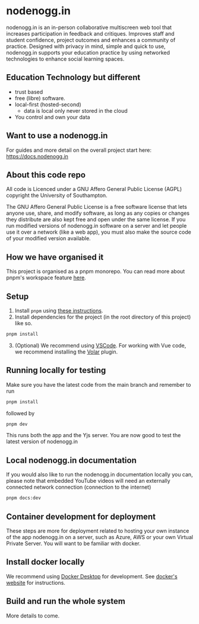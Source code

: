 # nodenogg.in

nodenogg.in is an in-person collaborative multiscreen web tool that increases participation in feedback and critiques. Improves staff and student confidence, project outcomes and enhances a community of practice. Designed with privacy in mind, simple and quick to use, nodenogg.in supports your education practice by using networked technologies to enhance social learning spaces.

## Education Technology but different

- trust based
- free (libre) software.
- local-first (hosted-second)
  - data is local only never stored in the cloud
- You control and own your data

## Want to use a nodenogg.in

For guides and more detail on the overall project start here: https://docs.nodenogg.in

## About this code repo

All code is Licenced under a GNU Affero General Public License (AGPL) copyright the University of Southampton.

The GNU Affero General Public License is a free software license that lets anyone use, share, and modify software, as long as any copies or changes they distribute are also kept free and open under the same license. If you run modified versions of nodenogg.in software on a server and let people use it over a network (like a web app), you must also make the source code of your modified version available.

## How we have organised it

This project is organised as a pnpm monorepo. You can read more about pnpm's workspace feature [here](https://pnpm.io/workspaces).

## Setup

1. Install `pnpm` using [these instructions](https://pnpm.io/installation).
2. Install dependencies for the project (in the root directory of this project) like so.

```bash
pnpm install
```

3. (Optional) We recommend using [VSCode](https://code.visualstudio.com/). For working with Vue code, we recommend installing the [Volar](https://marketplace.visualstudio.com/items?itemName=Vue.volar) plugin.

## Running locally for testing

Make sure you have the latest code from the main branch and remember to run

```bash
pnpm install
```

followed by

```bash
pnpm dev
```

This runs both the app and the Yjs server. You are now good to test the latest version of nodenogg.in

## Local nodenogg.in documentation

If you would also like to run the nodenogg.in documentation locally you can, please note that embedded YouTube videos will need an externally connected network connection (connection to the internet)

```bash
pnpm docs:dev
```

## Container development for deployment

These steps are more for deployment related to hosting your own instance of the app nodenogg.in on a server, such as Azure, AWS or your own Virtual Private Server. You will want to be familiar with docker.

## Install docker locally

We recommend using [Docker Desktop](https://docs.docker.com/get-docker/) for development. See [docker's website](https://docs.docker.com/get-docker/) for instructions.

## Build and run the whole system

More details to come.
